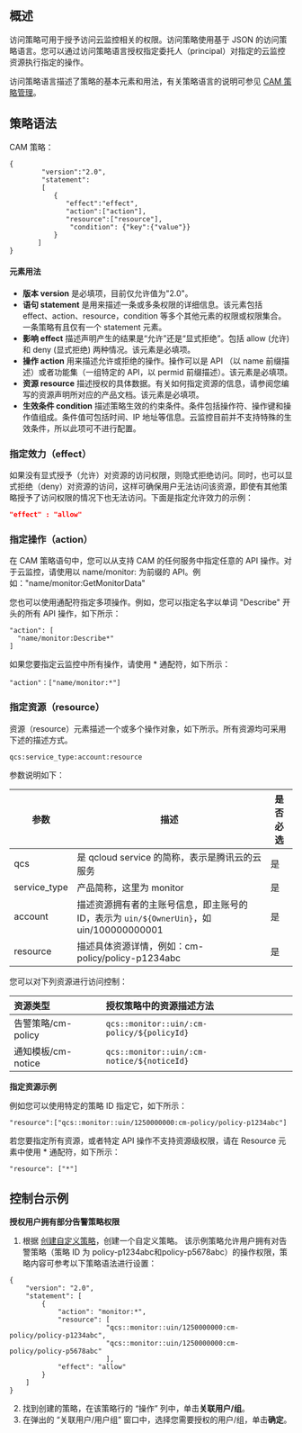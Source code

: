 ## 概述

访问策略可用于授予访问云监控相关的权限。访问策略使用基于 JSON 的访问策略语言。您可以通过访问策略语言授权指定委托人（principal）对指定的云监控资源执行指定的操作。

访问策略语言描述了策略的基本元素和用法，有关策略语言的说明可参见 [CAM 策略管理](https://cloud.tencent.com/document/product/598/10600)。

## 策略语法
CAM 策略：

```
{	 
        "version":"2.0", 
        "statement": 
        [ 
           { 
              "effect":"effect", 
              "action":["action"], 
              "resource":["resource"], 
               "condition": {"key":{"value"}} 
           } 
       ] 
} 

```

#### 元素用法
- **版本 version** 是必填项，目前仅允许值为"2.0"。
- **语句 statement** 是用来描述一条或多条权限的详细信息。该元素包括 effect、action、resource，condition 等多个其他元素的权限或权限集合。一条策略有且仅有一个 statement 元素。
 - **影响 effect** 描述声明产生的结果是“允许”还是“显式拒绝”。包括 allow (允许) 和 deny (显式拒绝) 两种情况。该元素是必填项。
 -  **操作 action** 用来描述允许或拒绝的操作。操作可以是 API （以 name 前缀描述）或者功能集（一组特定的 API，以 permid 前缀描述）。该元素是必填项。
 - **资源 resource** 描述授权的具体数据。有关如何指定资源的信息，请参阅您编写的资源声明所对应的产品文档。该元素是必填项。
 -  **生效条件 condition** 描述策略生效的约束条件。条件包括操作符、操作键和操作值组成。条件值可包括时间、IP 地址等信息。云监控目前并不支持特殊的生效条件，所以此项可不进行配置。



### 指定效力（effect）

如果没有显式授予（允许）对资源的访问权限，则隐式拒绝访问。同时，也可以显式拒绝（deny）对资源的访问，这样可确保用户无法访问该资源，即使有其他策略授予了访问权限的情况下也无法访问。下面是指定允许效力的示例：

```json
"effect" : "allow"
```

### 指定操作（action）

在 CAM 策略语句中，您可以从支持 CAM 的任何服务中指定任意的 API 操作。对于云监控，请使用以 name/monitor: 为前缀的 API。例如："name/monitor:GetMonitorData"

您也可以使用通配符指定多项操作。例如，您可以指定名字以单词 "Describe" 开头的所有 API 操作，如下所示：

```
"action": [
  "name/monitor:Describe*"
]
```

如果您要指定云监控中所有操作，请使用 * 通配符，如下所示：

```
"action"：["name/monitor:*"]

```

### 指定资源（resource）

资源（resource）元素描述一个或多个操作对象，如下所示。所有资源均可采用下述的描述方式。

```plaintext
qcs:service_type:account:resource
```

参数说明如下：

| 参数         | 描述                                                         | 是否必选 |
| ------------ | ------------------------------------------------------------ | -------- |
| qcs          | 是 qcloud service 的简称，表示是腾讯云的云服务               | 是       |
| service_type | 产品简称，这里为 monitor                                 | 是       |
| account      | 描述资源拥有者的主账号信息，即主账号的 ID，表示为 `uin/${OwnerUin}`，如 uin/100000000001 | 是       |
| resource     | 描述具体资源详情，例如：cm-policy/policy-p1234abc     | 是       |

您可以对下列资源进行访问控制：

| 资源类型           | 授权策略中的资源描述方法                   |
| :----------------- | :----------------------------------------- |
| 告警策略/cm-policy | `qcs::monitor::uin/:cm-policy/${policyId}` |
| 通知模板/cm-notice | `qcs::monitor::uin/:cm-notice/${noticeId}` |

**指定资源示例**

例如您可以使用特定的策略 ID 指定它，如下所示：

```
"resource":["qcs::monitor::uin/1250000000:cm-policy/policy-p1234abc"]
```


若您要指定所有资源，或者特定 API 操作不支持资源级权限，请在 Resource 元素中使用 * 通配符，如下所示：

```
"resource": ["*"]
```

## 控制台示例

**授权用户拥有部分告警策略权限**

1. 根据 [创建自定义策略](https://cloud.tencent.com/document/product/598/37739)，创建一个自定义策略。
该示例策略允许用户拥有对告警策略（策略 ID 为 policy-p1234abc和policy-p5678abc）的操作权限，策略内容可参考以下策略语法进行设置：

```
{
    "version": "2.0",
    "statement": [
        {
            "action": "monitor:*",
            "resource": [
                        "qcs::monitor::uin/1250000000:cm-policy/policy-p1234abc",
                        "qcs::monitor::uin/1250000000:cm-policy/policy-p5678abc"
                        ],
            "effect": "allow"
        }
    ]
}
```

2. 找到创建的策略，在该策略行的 “操作” 列中，单击**关联用户/组**。
3. 在弹出的 “关联用户/用户组” 窗口中，选择您需要授权的用户/组，单击**确定**。


